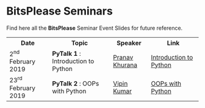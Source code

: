 # BitsPlease Seminars
Find here all the **BitsPlease** Seminar Event Slides for future reference.

<table>

<tr>
 <th scope="col">Date</th>
 <th scope="col">Topic</th>
 <th scope="col">Speaker</th>
 <th scope="col">Link</th>
</tr>
<tr>
  <td>2<sup>nd</sup> February 2019</td>
  <td><b>PyTalk 1</b> : Introduction to Python</td>
  <td><a href="https://github.com/Pranav-Khurana">Pranav Khurana</a></td>
  <td><a href="https://slides.com/pranavkhurana/deck">Introduction to Python</a></td>
</tr>
<tr>
  <td>23<sup>rd</sup> February 2019</td>
  <td><b>PyTalk 2</b> : OOPs with Python</td>
  <td><a href="https://dribbble.com/Vipin_27">Vipin Kumar</a></td>
  <td><a href="https://slides.com/vipin27/oops_with_python/#/">OOPs with Python</a></td>
</tr>

</table>
